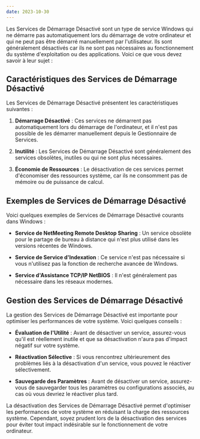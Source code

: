 ```yaml
---
date: 2023-10-30
---
```


Les Services de Démarrage Désactivé sont un type de service Windows qui ne démarre pas automatiquement lors du démarrage de votre ordinateur et qui ne peut pas être démarré manuellement par l'utilisateur. Ils sont généralement désactivés car ils ne sont pas nécessaires au fonctionnement du système d'exploitation ou des applications. Voici ce que vous devez savoir à leur sujet :

## Caractéristiques des Services de Démarrage Désactivé

Les Services de Démarrage Désactivé présentent les caractéristiques suivantes :

1. **Démarrage Désactivé** : Ces services ne démarrent pas automatiquement lors du démarrage de l'ordinateur, et il n'est pas possible de les démarrer manuellement depuis le Gestionnaire de Services.

2. **Inutilité** : Les Services de Démarrage Désactivé sont généralement des services obsolètes, inutiles ou qui ne sont plus nécessaires.

3. **Économie de Ressources** : Le désactivation de ces services permet d'économiser des ressources système, car ils ne consomment pas de mémoire ou de puissance de calcul.

## Exemples de Services de Démarrage Désactivé

Voici quelques exemples de Services de Démarrage Désactivé courants dans Windows :

- **Service de NetMeeting Remote Desktop Sharing** : Un service obsolète pour le partage de bureau à distance qui n'est plus utilisé dans les versions récentes de Windows.

- **Service de Service d'Indexation** : Ce service n'est pas nécessaire si vous n'utilisez pas la fonction de recherche avancée de Windows.

- **Service d'Assistance TCP/IP NetBIOS** : Il n'est généralement pas nécessaire dans les réseaux modernes.

## Gestion des Services de Démarrage Désactivé

La gestion des Services de Démarrage Désactivé est importante pour optimiser les performances de votre système. Voici quelques conseils :

- **Évaluation de l'Utilité** : Avant de désactiver un service, assurez-vous qu'il est réellement inutile et que sa désactivation n'aura pas d'impact négatif sur votre système.

- **Réactivation Sélective** : Si vous rencontrez ultérieurement des problèmes liés à la désactivation d'un service, vous pouvez le réactiver sélectivement.

- **Sauvegarde des Paramètres** : Avant de désactiver un service, assurez-vous de sauvegarder tous les paramètres ou configurations associés, au cas où vous devriez le réactiver plus tard.

La désactivation des Services de Démarrage Désactivé permet d'optimiser les performances de votre système en réduisant la charge des ressources système. Cependant, soyez prudent lors de la désactivation des services pour éviter tout impact indésirable sur le fonctionnement de votre ordinateur.
